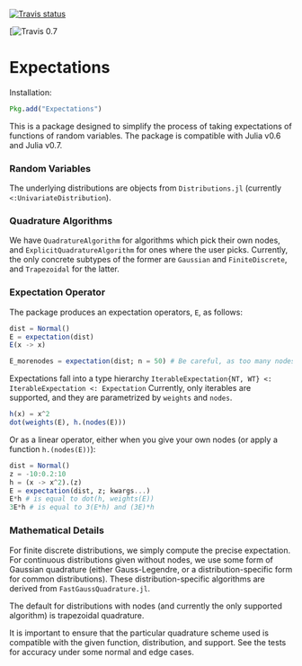 [![Travis status](https://travis-ci.org/econtoolkit/Expectations.jl.svg?branch=master)](https://travis-ci.org/econtoolkit/Expectations.jl)

[![Travis 0.7]()

# Expectations

Installation:
```julia
Pkg.add("Expectations")
```

This is a package designed to simplify the process of taking expectations of functions of random variables. The package is compatible with Julia v0.6 and Julia v0.7. 

### Random Variables 

The underlying distributions are objects from `Distributions.jl` (currently `<:UnivariateDistribution`).

### Quadrature Algorithms

We have `QuadratureAlgorithm` for algorithms which pick their own nodes, and 
`ExplicitQuadratureAlgorithm` for ones where the user picks. Currently, the only concrete subtypes of 
the former are `Gaussian` and `FiniteDiscrete`, and `Trapezoidal` for the latter.

### Expectation Operator

The package produces an expectation operators, `E`, as follows:

```julia
dist = Normal()
E = expectation(dist)
E(x -> x)

E_morenodes = expectation(dist; n = 50) # Be careful, as too many nodes can introduce floating-point errors from miniscule exponents. 
```

Expectations fall into a type hierarchy `IterableExpectation{NT, WT} <: IterableExpectation <: Expectation`
Currently, only iterables are supported, and they are parametrized by `weights` and `nodes`.

```julia
h(x) = x^2 
dot(weights(E), h.(nodes(E)))
```

Or as a linear operator, either when you give your own nodes (or apply a function `h.(nodes(E))`):

```julia
dist = Normal()
z = -10:0.2:10
h = (x -> x^2).(z)
E = expectation(dist, z; kwargs...)
E*h # is equal to dot(h, weights(E))
3E*h # is equal to 3(E*h) and (3E)*h
```

### Mathematical Details

For finite discrete distributions, we simply compute the precise expectation. For 
continuous distributions given without nodes, we use some form of Gaussian quadrature
(either Gauss-Legendre, or a distribution-specific form for common distributions). These
distribution-specific algorithms are derived from `FastGaussQuadrature.jl`.

The default for distributions with nodes (and currently the only supported algorithm) is 
trapezoidal quadrature. 

It is important to ensure that the particular quadrature scheme used is compatible with the 
given function, distribution, and support. See the tests for accuracy under some normal and
edge cases. 

